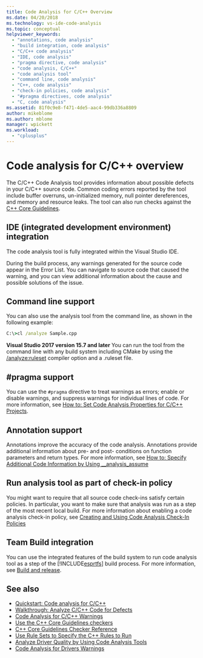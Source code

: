```yaml
---
title: Code Analysis for C/C++ Overview
ms.date: 04/20/2018
ms.technology: vs-ide-code-analysis
ms.topic: conceptual
helpviewer_keywords:
  - "annotations, code analysis"
  - "build integration, code analysis"
  - "C/C++ code analysis"
  - "IDE, code analysis"
  - "pragma directive, code analysis"
  - "code analysis, C/C++"
  - "code analysis tool"
  - "command line, code analysis"
  - "C++, code analysis"
  - "check-in policies, code analysis"
  - "#pragma directives, code analysis"
  - "C, code analysis"
ms.assetid: 81f0c9e8-f471-4de5-aac4-99db336a8809
author: mikeblome
ms.author: mblome
manager: wpickett
ms.workload:
  - "cplusplus"
---
```

# Code analysis for C/C++ overview

The C/C++ Code Analysis tool provides information about possible defects in your C/C++ source code. Common coding errors reported by the tool include buffer overruns, un-initialized memory, null pointer dereferences, and memory and resource leaks. The tool can also run checks against the [C++ Core Guidelines](http://github.com/isocpp/CppCoreGuidelines/blob/master/CppCoreGuidelines.md).

## IDE (integrated development environment) integration

The code analysis tool is fully integrated within the Visual Studio IDE.

During the build process, any warnings generated for the source code appear in the Error List. You can navigate to source code that caused the warning, and you can view additional information about the cause and possible solutions of the issue.

## Command line support

You can also use the analysis tool from the command line, as shown in the following example:

```cmd
C:\>cl /analyze Sample.cpp
```

**Visual Studio 2017 version 15.7 and later** You can run the tool from the command line with any build system including CMake by using the [/analyze:ruleset](/cpp/build/reference/analyze-code-analysis) compiler option and a .ruleset file.

## #pragma support

You can use the `#pragma` directive to treat warnings as errors; enable or disable warnings, and suppress warnings for individual lines of code. For more information, see [How to: Set Code Analysis Properties for C/C++ Projects](how-to-set-code-analysis-properties-for-c-cpp-projects.md).

## Annotation support

Annotations improve the accuracy of the code analysis. Annotations provide additional information about pre- and post- conditions on function parameters and return types. For more information, see [How to: Specify Additional Code Information by Using __analysis_assume](../code-quality/how-to-specify-additional-code-information-by-using-analysis-assume.md)

## Run analysis tool as part of check-in policy

You might want to require that all source code check-ins satisfy certain policies. In particular, you want to make sure that analysis was run as a step of the most recent local build. For more information about enabling a code analysis check-in policy, see [Creating and Using Code Analysis Check-In Policies](../code-quality/creating-and-using-code-analysis-check-in-policies.md)

## Team Build integration

You can use the integrated features of the build system to run code analysis tool as a step of the [!INCLUDE[esprtfs](../code-quality/includes/esprtfs_md.md)] build process. For more information, see [Build and release](/vsts/build-release/index).

## See also

- [Quickstart: Code analysis for C/C++](quick-start-code-analysis-for-c-cpp.md)
- [Walkthrough: Analyze C/C++ Code for Defects](walkthrough-analyzing-c-cpp-code-for-defects.md)
- [Code Analysis for C/C++ Warnings](code-analysis-for-c-cpp-warnings.md)
- [Use the C++ Core Guidelines checkers](using-the-cpp-core-guidelines-checkers.md)
- [C++ Core Guidelines Checker Reference](code-analysis-for-cpp-corecheck.md)
- [Use Rule Sets to Specify the C++ Rules to Run](using-rule-sets-to-specify-the-cpp-rules-to-run.md)
- [Analyze Driver Quality by Using Code Analysis Tools](/windows-hardware/drivers/develop/analyzing-driver-quality-by-using-code-analysis-tools)
- [Code Analysis for Drivers Warnings](/windows-hardware/drivers/devtest/prefast-for-drivers-warnings)
